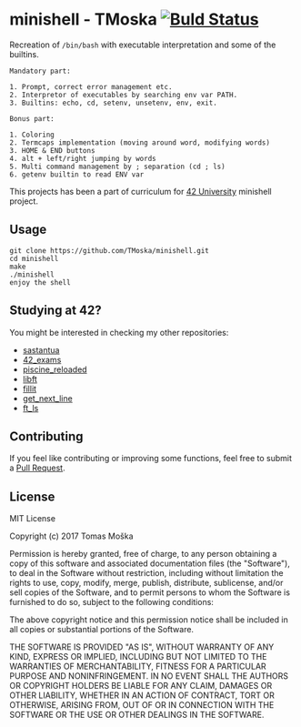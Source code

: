 minishell - TMoska [![Buld Status](https://travis-ci.org/TMoska/minishell.svg)](https://travis-ci.org/TMoska/minishell.svg)
===

Recreation of `/bin/bash` with executable interpretation and some of the builtins.

```
Mandatory part:

1. Prompt, correct error management etc.
2. Interpretor of executables by searching env var PATH.
3. Builtins: echo, cd, setenv, unsetenv, env, exit.

Bonus part:

1. Coloring
2. Termcaps implementation (moving around word, modifying words)
3. HOME & END buttons
4. alt + left/right jumping by words
5. Multi command management by ; separation (cd ; ls)
6. getenv builtin to read ENV var

```

This projects has been a part of curriculum for [42 University](https://www.42.us.org) minishell project.

Usage
---

```
git clone https://github.com/TMoska/minishell.git
cd minishell
make
./minishell
enjoy the shell
```

Studying at 42?
---

You might be interested in checking my other repositories:
- [sastantua](https://github.com/TMoska/sastantua)
- [42_exams](https://github.com/TMoska/42_exams)
- [piscine_reloaded](https://github.com/TMoska/piscine_reloaded)
- [libft](https://www.github.com/TMoska/libft)
- [fillit](https://github.com/TMoska/fillit)
- [get_next_line](https://github.com/TMoska/get_next_line)
- [ft_ls](https://github.com/TMoska/ft_ls)

Contributing
---

If you feel like contributing or improving some functions, feel free to submit a [Pull Request](https://github.com/TMoska/ft_ls/pulls).

License
---

MIT License

Copyright (c) 2017 Tomas Moška

Permission is hereby granted, free of charge, to any person obtaining a copy
of this software and associated documentation files (the "Software"), to deal
in the Software without restriction, including without limitation the rights
to use, copy, modify, merge, publish, distribute, sublicense, and/or sell
copies of the Software, and to permit persons to whom the Software is
furnished to do so, subject to the following conditions:

The above copyright notice and this permission notice shall be included in all
copies or substantial portions of the Software.

THE SOFTWARE IS PROVIDED "AS IS", WITHOUT WARRANTY OF ANY KIND, EXPRESS OR
IMPLIED, INCLUDING BUT NOT LIMITED TO THE WARRANTIES OF MERCHANTABILITY,
FITNESS FOR A PARTICULAR PURPOSE AND NONINFRINGEMENT. IN NO EVENT SHALL THE
AUTHORS OR COPYRIGHT HOLDERS BE LIABLE FOR ANY CLAIM, DAMAGES OR OTHER
LIABILITY, WHETHER IN AN ACTION OF CONTRACT, TORT OR OTHERWISE, ARISING FROM,
OUT OF OR IN CONNECTION WITH THE SOFTWARE OR THE USE OR OTHER DEALINGS IN THE
SOFTWARE.

